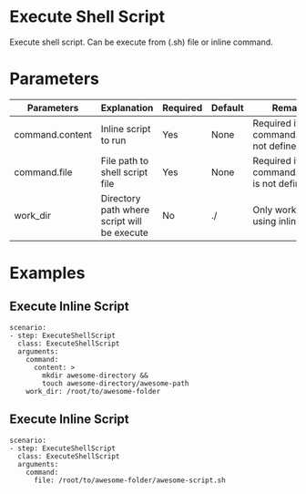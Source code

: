 # Execute Shell Script
Execute shell script. Can be execute from (.sh) file or inline command.

# Parameters
|Parameters|Explanation|Required|Default|Remarks|
|----------|-----------|--------|-------|-------|
|command.content|Inline script to run|Yes|None|Required if command.file is not defined|
|command.file|File path to shell script file|Yes|None|Required if command.content is not defined|
|work_dir|Directory path where script will be execute|No|./|Only work when using inline script|

# Examples
## Execute Inline Script
```
scenario:
- step: ExecuteShellScript
  class: ExecuteShellScript
  arguments:
    command:
      content: >
        mkdir awesome-directory &&
        touch awesome-directory/awesome-path
    work_dir: /root/to/awesome-folder    
```

## Execute Inline Script
```
scenario:
- step: ExecuteShellScript
  class: ExecuteShellScript
  arguments:
    command:
      file: /root/to/awesome-folder/awesome-script.sh
```